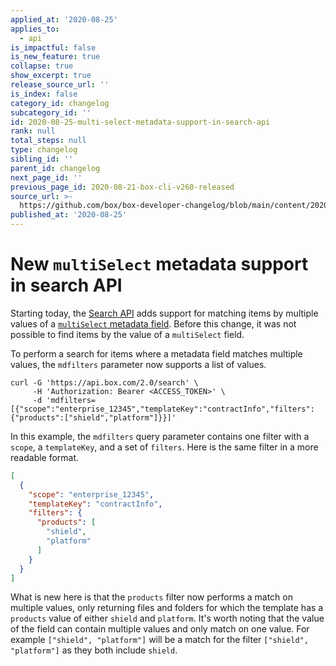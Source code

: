 ```yaml
---
applied_at: '2020-08-25'
applies_to:
  - api
is_impactful: false
is_new_feature: true
collapse: true
show_excerpt: true
release_source_url: ''
is_index: false
category_id: changelog
subcategory_id: ''
id: 2020-08-25-multi-select-metadata-support-in-search-api
rank: null
total_steps: null
type: changelog
sibling_id: ''
parent_id: changelog
next_page_id: ''
previous_page_id: 2020-08-21-box-cli-v260-released
source_url: >-
  https://github.com/box/box-developer-changelog/blob/main/content/2020/08-25-multi-select-metadata-support-in-search-api.md
published_at: '2020-08-25'
---
```

# New `multiSelect` metadata support in search API

Starting today, the [Search API][search] adds support for matching items by multiple values of a [`multiSelect` metadata field][multi_select]. Before this change, it was not possible to find items by the value of a `multiSelect` field.

To perform a search for items where a metadata field matches multiple values, the `mdfilters` parameter now supports a list of values.

```curl
curl -G 'https://api.box.com/2.0/search' \
     -H 'Authorization: Bearer <ACCESS_TOKEN>' \
     -d 'mdfilters=[{"scope":"enterprise_12345","templateKey":"contractInfo","filters":{"products":["shield","platform"]}}]'
```

<!-- more -->

In this example, the `mdfilters` query parameter contains one filter with a `scope`, a `templateKey`, and a set of `filters`. Here is the same filter in a more readable format.

```json
[
  {
    "scope": "enterprise_12345",
    "templateKey": "contractInfo",
    "filters": {
      "products": [
        "shield",
        "platform"
      ]
    }
  }
]
```

What is new here is that the `products` filter now performs a match on multiple values, only returning files and folders for which the template has a `products` value of either `shield` and `platform`. It's worth noting that the value of the field can contain multiple values and only match on one value. For example `["shield", "platform"]` will be a match for the filter `["shield", "platform"]` as they both include `shield`.

[search]: e://get_search

[multi_select]: g://metadata/fields/multi-select
